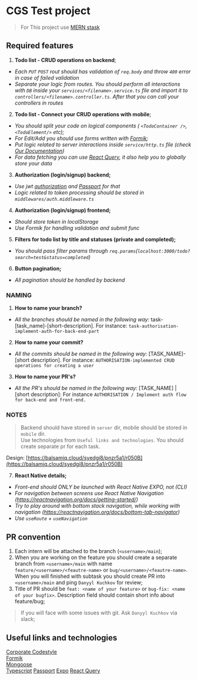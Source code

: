 # CGS Test project

> For This project use [MERN stask](https://www.mongodb.com/languages/mern-stack-tutorial)
## Required features

1. **Todo list - CRUD operations on backend**;

- _Each `PUT` `POST` rout should has validation of `req.body` and throw `400` error in case of failed validation_  
- _Separate your logic from routes. You should perform all interactions with `DB` inside your `services/<filename>.service.ts` file and import it to `controllers/<filename>.controller.ts`. After that you can call your controllers in routes_

2. **Todo list - Connect your CRUD operations with mobile**;

- _You should split your code on logical components ( `<TodoContainer />`, `<TodoElement/>` etc);_  
- _For Edit/Add you should use forms written with [Formik](https://formik.org/docs/overview);_  
- _Put logic related to server interactions inside `service/http.ts` file (check [Our Documentation](https://github.com/CodeGeneration-2020/code-generation-code-style/blob/main/docs/javascript.md#server-interactions-))_
- _For data fetching you can use [React Query](https://react-query.tanstack.com/), it also help you to globally store your data_

3. **Authorization (login/signup) backend;**

- _Use jwt [authorization](https://nodejsdev.ru/doc/jwt/) and [Passport](http://www.passportjs.org/) for that_
- _Logic related to token processing should be stored in `middlewares/auth.middleware.ts`_

4. **Authorization (login/signup) frontend;**

- _Should store token in localStorage_
- _Use Formik for handling validation and submit func_

5. **Filters for todo list by title and statuses (private and completed);**

- _You should pass filter params through `req.params`(`localhost:3000/todo?search=test&status=completed`)_

6. **Button pagination;**

- _All pagination should be handled by backend_

### NAMING

1. **How to name your branch?**
- _All the branches should be named in the following way:_ task-[task_name]-[short-description]. For instance: `task-authorisation-implement-auth-for-back-end-part`

2. **How to name your commit?**
- _All the commits should be named in the following way:_ [TASK_NAME]-[short description]. For instance: `AUTHORISATION-implemented CRUD operations for creating a user`

3. **How to name your PR's?**
- _All the PR's should be named in the following way:_ [TASK_NAME] | [short description]: For instance `AUTHORISATION / Implement auth flow for back-end and front-end.`

### NOTES  

> Backend should have stored in `server` dir, mobile should be stored in `mobile` dir.  
> Use technologies from `Useful links and technologies`. You should create separate pr for each task.

Design: [https://balsamiq.cloud/syedgi8/pnzr5a1/r050B](https://balsamiq.cloud/syedgi8/pnzr5a1/r050B)  

7. **React Native details;**
- _Front-end should ONLY be launched with React Native EXPO, not (CLI)_
- _For navigation between screens use React Native Navigation (https://reactnavigation.org/docs/getting-started/)_
- _Try to play around with bottom stack navigation, while working with navigation (https://reactnavigation.org/docs/bottom-tab-navigator)_
- _Use `useRoute` + `useNavigation`_

## PR convention

1. Each intern will be attached to the branch (`<username>/main`);
2. When you are working on the feature you should create a separate branch from `<username>/main` with name  
`feature/<username>/<feautre-name>` or `bug/<username>/<feautre-name>`. When you will finished with subtask you should create PR into `<username>/main` and ping `Danyyl Kuchkov` for review;
3. Title of PR should be `feat: <name of your feature>` or `bug-fix: <name of your bugfix>`. Description field should contain short info about feature/bug;

> If you will face with some issues with git. Ask `Danyyl Kuchkov` via slack;

## Useful links and technologies

[Corporate Codestyle](https://github.com/CodeGeneration-2020/code-generation-code-style)  
[Formik](https://formik.org/docs/overview)  
[Mongoose](https://mongoosejs.com/)  
[Typescript](https://www.typescriptlang.org/docs/handbook/typescript-in-5-minutes.html)
[Passport](http://www.passportjs.org/)
[Expo](https://docs.expo.io/)
[React Query](https://react-query.tanstack.com/)
